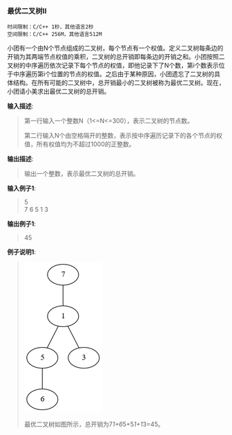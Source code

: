 ### 最优二叉树II
```
时间限制：C/C++ 1秒，其他语言2秒
空间限制：C/C++ 256M，其他语言512M
```

小团有一个由N个节点组成的二叉树，每个节点有一个权值。定义二叉树每条边的开销为其两端节点权值的乘积，二叉树的总开销即每条边的开销之和。小团按照二叉树的中序遍历依次记录下每个节点的权值，即他记录下了N个数，第i个数表示位于中序遍历第i个位置的节点的权值。之后由于某种原因，小团遗忘了二叉树的具体结构。在所有可能的二叉树中，总开销最小的二叉树被称为最优二叉树。现在，小团请小美求出最优二叉树的总开销。

**输入描述**:
> 第一行输入一个整数N（1<=N<=300），表示二叉树的节点数。
> 
> 第二行输入N个由空格隔开的整数，表示按中序遍历记录下的各个节点的权值，所有权值均为不超过1000的正整数。


**输出描述**:
> 输出一个整数，表示最优二叉树的总开销。


**输入例子1**:
> 5 \
> 7 6 5 1 3

**输出例子1**:
> 45

**例子说明1**:
> ![](example.png)
>
> 最优二叉树如图所示，总开销为7*1+6*5+5*1+1*3=45。
